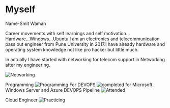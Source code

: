 # Myself
Name-Smit Waman

Career movements with self learnings and self motivation...
Hardware...Windows...Ubuntu
I am an electronics and telecommunication pass out engineer from Pune University in 2017.I have already hardware and operating system knowledge not like pro hacker but little much.

In actually I have started with networking for telecom support in
Networking after my engineering.

![Networking](https://github.com/smitwaman/PersonalData/blob/main/Picsart_24-03-02_00-56-12-384.png)

Programming
![Programming](https://github.com/smitwaman/PersonalData/blob/main/certificates/Picsart_24-03-01_23-54-21-316.png)
For DEVOPS
![completed](https://github.com/smitwaman/PersonalData/blob/main/certificates/Picsart_24-03-02_00-03-17-462.png)
for Microsoft Windows Server and Azure DEVOPS Pipeline 
![Attended](https://github.com/smitwaman/PersonalData/blob/main/certificates/Picsart_24-03-02_00-05-36-319.png)

Cloud Engineer
![Practicing](https://github.com/smitwaman/PersonalData/blob/main/certificates/Picsart_24-03-01_23-27-20-456.png)
